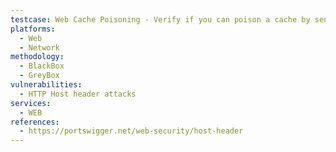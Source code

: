 ```yaml
---
testcase: Web Cache Poisoning - Verify if you can poison a cache by sending a crafted Host header and assess whether other users then see or receive the poisoned response. Web (HTTP/HTTPS) service
platforms: 
  - Web
  - Network
methodology: 
  - BlackBox
  - GreyBox
vulnerabilities:
  - HTTP Host header attacks
services:
  - WEB
references:
  - https://portswigger.net/web-security/host-header
---
```

